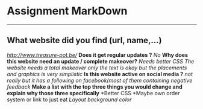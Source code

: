 # Assignment MarkDown #
---
**What website did you find (url, name,...)**
---
*http://www.treasure-pot.be/*
**Does it get regular updates ?**
*No*
**Why does this website need an update / complete makeover?**
*Needs better CSS*
*The website needs a total makeover*
*only the text is okay but the placements and graphics is very simplistic*
**Is this website active on social media ?**
*not really but it has a following on facebook(most of them containing negative feedback*
**Make a list with the top three things you would change and explain why those three specifically**
*Better CSS
*Maybe own order system or link to just eat
*Layout*
*background color*
